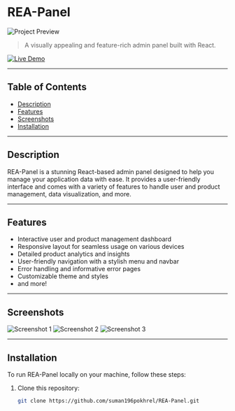 # REA-Panel

![Project Preview](/path/to/project-preview-image.png)

> A visually appealing and feature-rich admin panel built with React.

[![Live Demo](https://img.shields.io/badge/demo-online-green.svg)](https://suman196pokhrel.github.io/REA-Panel)


---

## Table of Contents

- [Description](#description)
- [Features](#features)
- [Screenshots](#screenshots)
- [Installation](#installation)

---

## Description

REA-Panel is a stunning React-based admin panel designed to help you manage your application data with ease. It provides a user-friendly interface and comes with a variety of features to handle user and product management, data visualization, and more.

---

## Features

- Interactive user and product management dashboard
- Responsive layout for seamless usage on various devices
- Detailed product analytics and insights
- User-friendly navigation with a stylish menu and navbar
- Error handling and informative error pages
- Customizable theme and styles
- and more!


---

## Screenshots

![Screenshot 1](/path/to/screenshot-1.png)
![Screenshot 2](/path/to/screenshot-2.png)
![Screenshot 3](/path/to/screenshot-3.png)

---

## Installation

To run REA-Panel locally on your machine, follow these steps:

1. Clone this repository:

   ```bash
   git clone https://github.com/suman196pokhrel/REA-Panel.git
